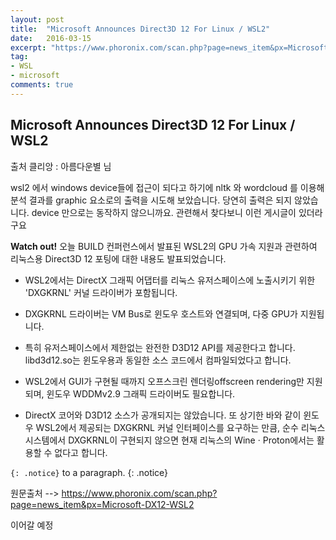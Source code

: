 ```yaml
---
layout: post
title:  "Microsoft Announces Direct3D 12 For Linux / WSL2"
date:   2016-03-15
excerpt: "https://www.phoronix.com/scan.php?page=news_item&px=Microsoft-DX12-WSL2"
tag:
- WSL 
- microsoft
comments: true
---
```


## Microsoft Announces Direct3D 12 For Linux / WSL2

출처 클리앙 : 아름다운별 님

wsl2 에서 windows device들에 접근이 되다고 하기에 nltk 와 wordcloud 를 이용해 분석 결과를 graphic 요소로의 출력을 시도해 보았습니다. 당연히 출력은 되지 않았습니다. device 만으로는 동작하지 않으니까요. 관련해서 찾다보니 이런 게시글이 있더라구요


**Watch out!** 오늘 BUILD 컨퍼런스에서 발표된 WSL2의 GPU 가속 지원과 관련하여 리눅스용 Direct3D 12 포팅에 대한 내용도 발표되었습니다.



- WSL2에서는 DirectX 그래픽 어댑터를 리눅스 유저스페이스에 노출시키기 위한 'DXGKRNL' 커널 드라이버가 포함됩니다.

- DXGKRNL 드라이버는 VM Bus로 윈도우 호스트와 연결되며, 다중 GPU가 지원됩니다.

- 특히 유저스페이스에서 제한없는 완전한 D3D12 API를 제공한다고 합니다. libd3d12.so는 윈도우용과 동일한 소스 코드에서 컴파일되었다고 합니다.



- WSL2에서 GUI가 구현될 때까지 오프스크린 렌더링offscreen rendering만 지원되며, 윈도우 WDDMv2.9 그래픽 드라이버도 필요합니다.



- DirectX 코어와 D3D12 소스가 공개되지는 않았습니다. 또 상기한 바와 같이 윈도우 WSL2에서 제공되는 DXGKRNL 커널 인터페이스를 요구하는 만큼, 순수 리눅스 시스템에서 DXGKRNL이 구현되지 않으면 현재 리눅스의 Wine · Proton에서는 활용할 수 없다고 합니다.

`{: .notice}` to a paragraph.
{: .notice}



원문출처 -->
https://www.phoronix.com/scan.php?page=news_item&px=Microsoft-DX12-WSL2


이어갈 예정


